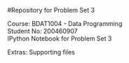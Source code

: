 #Repository for Problem Set 3<br>

Course: BDAT1004 - Data Programming<br>
Student No: 200460907<br>
IPython Notebook for Problem Set 3<br>

Extras: Supporting files
